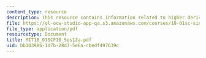 ```yaml
---
content_type: resource
description: This resource contains information related to higher derivatives.
file: https://ol-ocw-studio-app-qa.s3.amazonaws.com/courses/18-01sc-single-variable-calculus-fall-2010/bb1039861d7b28d75e6acbedf497639c_MIT18_01SCF10_Ses12a.pdf
file_type: application/pdf
resourcetype: Document
title: MIT18_01SCF10_Ses12a.pdf
uid: bb103986-1d7b-28d7-5e6a-cbedf497639c
---
```

